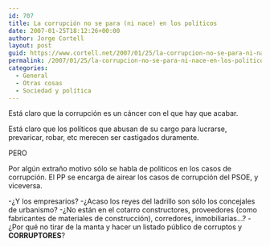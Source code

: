 ```yaml
---
id: 707
title: La corrupción no se para (ni nace) en los polí­ticos
date: 2007-01-25T18:12:26+00:00
author: Jorge Cortell
layout: post
guid: https://www.cortell.net/2007/01/25/la-corrupcion-no-se-para-ni-nace-en-los-politicos/
permalink: /2007/01/25/la-corrupcion-no-se-para-ni-nace-en-los-politicos/
categories:
  - General
  - Otras cosas
  - Sociedad y polí­tica
---
```

Está claro que la corrupción es un cáncer con el que hay que acabar.

Está claro que los polí­ticos que abusan de su cargo para lucrarse, prevaricar, robar, etc merecen ser castigados duramente.

PERO

Por algún extraño motivo sólo se habla de polí­ticos en los casos de corrupción. El PP se encarga de airear los casos de corrupción del PSOE, y viceversa.

-¿Y los empresarios? -¿Acaso los reyes del ladrillo son sólo los concejales de urbanismo? -¿No están en el cotarro constructores, proveedores (como fabricantes de materiales de construcción), corredores, inmobiliarias...? -¿Por qué no tirar de la manta y hacer un listado público de corruptos y **CORRUPTORES**?